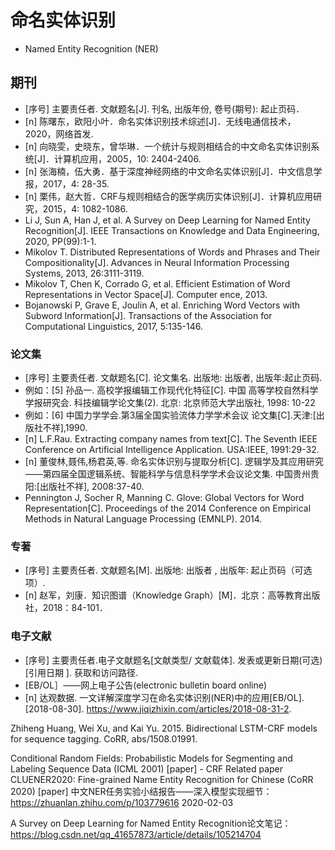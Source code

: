 # 命名实体识别

- Named Entity Recognition (NER)

## 期刊

- [序号] 主要责任者. 文献题名[J]. 刊名, 出版年份, 卷号(期号): 起止页码．
- [n] 陈曙东，欧阳小叶．命名实体识别技术综述[J]．无线电通信技术，2020，网络首发. 
- [n] 向晓雯，史晓东，曾华琳．一个统计与规则相结合的中文命名实体识别系统[J]．计算机应用，2005，10: 2404-2406. 
- [n] 张海楠，伍大勇．基于深度神经网络的中文命名实体识别[J]．中文信息学报，2017，4: 28-35. 
- [n] 栗伟，赵大哲．CRF与规则相结合的医学病历实体识别[J]．计算机应用研究，2015，4: 1082-1086. 
- Li J, Sun A, Han J, et al. A Survey on Deep Learning for Named Entity Recognition[J]. IEEE Transactions on Knowledge and Data Engineering, 2020, PP(99):1-1.
- Mikolov T. Distributed Representations of Words and Phrases and Their Compositionality[J]. Advances in Neural Information Processing Systems, 2013, 26:3111-3119.
- Mikolov T, Chen K, Corrado G, et al. Efficient Estimation of Word Representations in Vector Space[J]. Computer ence, 2013.
- Bojanowski P, Grave E, Joulin A, et al. Enriching Word Vectors with Subword Information[J]. Transactions of the Association for Computational Linguistics, 2017, 5:135-146.


### 论文集

- [序号] 主要责任者. 文献题名[C]. 论文集名. 出版地: 出版者, 出版年:起止页码.
- 例如：[5] 孙品一. 高校学报编辑工作现代化特征[C]. 中国 高等学校自然科学学报研究会. 科技编辑学论文集(2). 北京: 北京师范大学出版社, 1998: 10-22
- 例如：[6] 中国力学学会.第3届全国实验流体力学学术会议 论文集[C].天津:[出版社不祥],1990.
- [n] L.F.Rau. Extracting company names from text[C]. The Seventh IEEE Conference on Artificial Intelligence Application. USA:IEEE, 1991:29-32.
- [n] 董俊林,聂伟,杨君英,等. 命名实体识别与提取分析[C]. 逻辑学及其应用研究——第四届全国逻辑系统、智能科学与信息科学学术会议论文集. 中国贵州贵阳:[出版社不祥], 2008:37-40.
- Pennington J, Socher R, Manning C. Glove: Global Vectors for Word Representation[C]. Proceedings of the 2014 Conference on Empirical Methods in Natural Language Processing (EMNLP). 2014.


### 专著

- [序号] 主要责任者. 文献题名[M]. 出版地: 出版者 , 出版年: 起止页码（可选项）.
- [n] 赵军，刘康．知识图谱（Knowledge Graph）[M]．北京：高等教育出版社，2018：84-101．

### 电子文献

- [序号] 主要责任者.电子文献题名[文献类型/ 文献载体]. 发表或更新日期(可选)[引用日期 ]. 获取和访问路径. 
- [EB/OL］——网上电子公告(electronic bulletin board online)
- [n] 达观数据. 一文详解深度学习在命名实体识别(NER)中的应用[EB/OL]. [2018-08-30]. https://www.jiqizhixin.com/articles/2018-08-31-2.


Zhiheng Huang, Wei Xu, and Kai Yu. 2015. Bidirectional LSTM-CRF models for sequence tagging.
CoRR, abs/1508.01991.

Conditional Random Fields: Probabilistic Models for Segmenting and Labeling Sequence Data (ICML 2001) [paper] - CRF
Related paper CLUENER2020: Fine-grained Name Entity Recognition for Chinese (CoRR 2020) [paper]
中文NER任务实验小结报告——深入模型实现细节：https://zhuanlan.zhihu.com/p/103779616  2020-02-03

A Survey on Deep Learning for Named Entity Recognition论文笔记：https://blog.csdn.net/qq_41657873/article/details/105214704